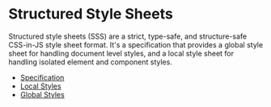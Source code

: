 # Structured Style Sheets

Structured style sheets (SSS) are a strict, type-safe, and structure-safe CSS-in-JS style sheet
format. It's a specification that provides a global style sheet for handling document level styles,
and a local style sheet for handling isolated element and component styles.

- [Specification](./spec.md)
- [Local Styles](./local.md)
- [Global Styles](./global.md)
